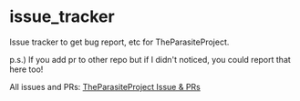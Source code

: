 # issue_tracker

Issue tracker to get bug report, etc for TheParasiteProject.

p.s.) If you add pr to other repo but if I didn't noticed, you could report that here too!

All issues and PRs: [TheParasiteProject Issue & PRs](https://github.com/pulls?q=user%3ATheParasiteProject)
